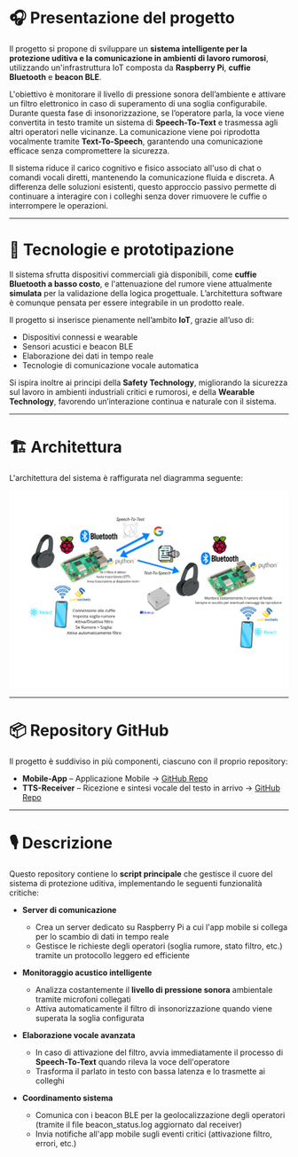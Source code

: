# 🎧 Presentazione del progetto

Il progetto si propone di sviluppare un **sistema intelligente per la protezione uditiva e la comunicazione in ambienti di lavoro rumorosi**, utilizzando un'infrastruttura IoT composta da **Raspberry Pi**, **cuffie Bluetooth** e **beacon BLE**.

L'obiettivo è monitorare il livello di pressione sonora dell’ambiente e attivare un filtro elettronico in caso di superamento di una soglia configurabile. Durante questa fase di insonorizzazione, se l’operatore parla, la voce viene convertita in testo tramite un sistema di **Speech-To-Text** e trasmessa agli altri operatori nelle vicinanze. La comunicazione viene poi riprodotta vocalmente tramite **Text-To-Speech**, garantendo una comunicazione efficace senza compromettere la sicurezza.

Il sistema riduce il carico cognitivo e fisico associato all'uso di chat o comandi vocali diretti, mantenendo la comunicazione fluida e discreta. A differenza delle soluzioni esistenti, questo approccio passivo permette di continuare a interagire con i colleghi senza dover rimuovere le cuffie o interrompere le operazioni.

---

# 🔧 Tecnologie e prototipazione

Il sistema sfrutta dispositivi commerciali già disponibili, come **cuffie Bluetooth a basso costo**, e l'attenuazione del rumore viene attualmente **simulata** per la validazione della logica progettuale. L’architettura software è comunque pensata per essere integrabile in un prodotto reale.

Il progetto si inserisce pienamente nell’ambito **IoT**, grazie all’uso di:
- Dispositivi connessi e wearable
- Sensori acustici e beacon BLE
- Elaborazione dei dati in tempo reale
- Tecnologie di comunicazione vocale automatica

Si ispira inoltre ai principi della **Safety Technology**, migliorando la sicurezza sul lavoro in ambienti industriali critici e rumorosi, e della **Wearable Technology**, favorendo un’interazione continua e naturale con il sistema.

---

# 🏗️ Architettura
L'architettura del sistema è raffigurata nel diagramma seguente:

![Architettura del sistema](./assets/images/Design_Architetturale.png)

---

# 📦 Repository GitHub

Il progetto è suddiviso in più componenti, ciascuno con il proprio repository:

- **Mobile-App** – Applicazione Mobile → [GitHub Repo](https://github.com/UniSalento-IDALab-IoTCourse-2024-2025/wot-project-2024-2025-MobileApp-StabileRomano.git)
- **TTS-Receiver** – Ricezione e sintesi vocale del testo in arrivo → [GitHub Repo](https://github.com/UniSalento-IDALab-IoTCourse-2024-2025/wot-project-2024-2025-TTS-Receiver-StabileRomano.git)

---

# 🎙️ Descrizione  

Questo repository contiene lo **script principale** che gestisce il cuore del sistema di protezione uditiva, implementando le seguenti funzionalità critiche:  

- **Server di comunicazione**  
  - Crea un server dedicato su Raspberry Pi a cui l'app mobile si collega per lo scambio di dati in tempo reale  
  - Gestisce le richieste degli operatori (soglia rumore, stato filtro, etc.) tramite un protocollo leggero ed efficiente  

- **Monitoraggio acustico intelligente**  
  - Analizza costantemente il **livello di pressione sonora** ambientale tramite microfoni collegati  
  - Attiva automaticamente il filtro di insonorizzazione quando viene superata la soglia configurata  

- **Elaborazione vocale avanzata**  
  - In caso di attivazione del filtro, avvia immediatamente il processo di **Speech-To-Text** quando rileva la voce dell'operatore  
  - Trasforma il parlato in testo con bassa latenza e lo trasmette ai colleghi  

- **Coordinamento sistema**  
  - Comunica con i beacon BLE per la geolocalizzazione degli operatori  (tramite il file beacon_status.log aggiornato dal receiver)
  - Invia notifiche all'app mobile sugli eventi critici (attivazione filtro, errori, etc.) 